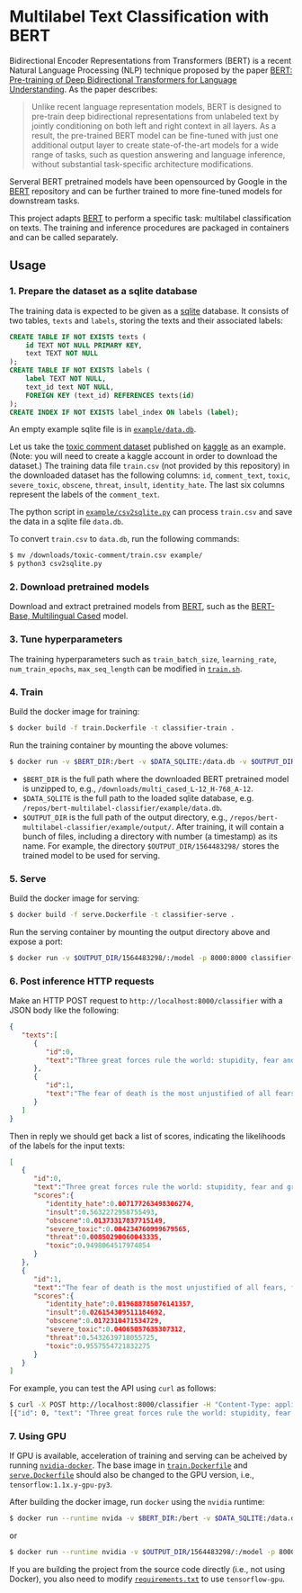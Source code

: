# Multilabel Text Classification with BERT

Bidirectional Encoder Representations from Transformers (BERT) is a recent Natural Language Processing (NLP) technique proposed by the paper [BERT: Pre-training of Deep Bidirectional Transformers for Language Understanding](https://arxiv.org/abs/1810.04805). As the paper describes:
> Unlike recent language representation models, BERT is designed to pre-train deep bidirectional representations from unlabeled text by jointly conditioning on both left and right context in all layers. As a result, the pre-trained BERT model can be fine-tuned with just one additional output layer to create state-of-the-art models for a wide range of tasks, such as question answering and language inference, without substantial task-specific architecture modifications.

Serveral BERT pretrained models have been opensourced by Google in the [BERT](https://github.com/google-research/bert) repository and can be further trained to more fine-tuned models for downstream tasks.

This project adapts [BERT](https://github.com/google-research/bert) to perform a specific task: multilabel classification on texts. The training and inference procedures are packaged in containers and can be called separately.

## Usage

### 1. Prepare the dataset as a sqlite database
The training data is expected to be given as a [sqlite](https://www.sqlite.org/index.html) database. It consists of two tables, `texts` and `labels`, storing the texts and their associated labels:
```SQL
CREATE TABLE IF NOT EXISTS texts (
    id TEXT NOT NULL PRIMARY KEY,
    text TEXT NOT NULL
);
CREATE TABLE IF NOT EXISTS labels (
    label TEXT NOT NULL,
    text_id text NOT NULL,
    FOREIGN KEY (text_id) REFERENCES texts(id)
);
CREATE INDEX IF NOT EXISTS label_index ON labels (label);
```
An empty example sqlite file is in [`example/data.db`](https://github.com/yam-ai/bert-multilabel-classifier/blob/master/example/data.db).

Let us take the [toxic comment dataset](https://www.kaggle.com/c/jigsaw-toxic-comment-classification-challenge/data) published on [kaggle](https://www.kaggle.com/) as an example. (Note: you will need to create a kaggle account in order to download the dataset.) The training data file `train.csv` (not provided by this repository) in the downloaded dataset has the following columns: `id`, `comment_text`, `toxic`, `severe_toxic`, `obscene`, `threat`, `insult`, `identity_hate`. The last six columns represent the labels of the `comment_text`.

The python script in [`example/csv2sqlite.py`](https://github.com/yam-ai/bert-multilabel-classifier/blob/master/example/csv2sqlite.py) can process `train.csv` and save the data in a sqlite file `data.db`.

To convert `train.csv` to `data.db`, run the following commands:
```sh
$ mv /downloads/toxic-comment/train.csv example/
$ python3 csv2sqlite.py
```

### 2. Download pretrained models
Download and extract pretrained models from [BERT](https://github.com/google-research/bert), such as the [BERT-Base, Multilingual Cased](https://storage.googleapis.com/bert_models/2018_11_23/multi_cased_L-12_H-768_A-12.zip) model.


### 3. Tune hyperparameters
The training hyperparameters such as `train_batch_size`, `learning_rate`, `num_train_epochs`, `max_seq_length` can be modified in [`train.sh`](https://github.com/yam-ai/bert-multilabel-classifier/blob/master/train.sh).


### 4. Train  
Build the docker image for training:
```sh
$ docker build -f train.Dockerfile -t classifier-train .
```  

Run the training container by mounting the above volumes:
```sh
$ docker run -v $BERT_DIR:/bert -v $DATA_SQLITE:/data.db -v $OUTPUT_DIR:/output classifier-train
```

* `$BERT_DIR` is the full path where the downloaded BERT pretrained model is unzipped to, e.g., `/downloads/multi_cased_L-12_H-768_A-12`.
* `$DATA_SQLITE` is the full path to the loaded sqlite database, e.g. `/repos/bert-multilabel-classifier/example/data.db`.
* `$OUTPUT_DIR` is the full path of the output directory, e.g., `/repos/bert-multilabel-classifier/example/output/`. After training, it will contain a bunch of files, including a directory with number (a timestamp) as its name. For example, the directory `$OUTPUT_DIR/1564483298/` stores the trained model to be used for serving.


### 5. Serve  
Build the docker image for serving:
```sh
$ docker build -f serve.Dockerfile -t classifier-serve .
```

Run the serving container by mounting the output directory above and expose a port:
```sh
$ docker run -v $OUTPUT_DIR/1564483298/:/model -p 8000:8000 classifier-serve
```


### 6. Post inference HTTP requests

Make an HTTP POST request to `http://localhost:8000/classifier` with a JSON body like the following:
```json
{ 
   "texts":[ 
      { 
         "id":0,
         "text":"Three great forces rule the world: stupidity, fear and greed."
      },
      { 
         "id":1,
         "text":"The fear of death is the most unjustified of all fears, for there's no risk of accident for someone who's dead"
      }
   ]
}
```
Then in reply we should get back a list of scores, indicating the likelihoods of the labels for the input texts:
```json
[ 
   { 
      "id":0,
      "text":"Three great forces rule the world: stupidity, fear and greed.",
      "scores":{ 
         "identity_hate":0.007177263498306274,
         "insult":0.5632272958755493,
         "obscene":0.01373317837715149,
         "severe_toxic":0.004234760999679565,
         "threat":0.00850290060043335,
         "toxic":0.9498064517974854
      }
   },
   { 
      "id":1,
      "text":"The fear of death is the most unjustified of all fears, for there's no risk of accident for someone who's dead",
      "scores":{ 
         "identity_hate":0.019688785076141357,
         "insult":0.026154309511184692,
         "obscene":0.0172310471534729,
         "severe_toxic":0.04065057635307312,
         "threat":0.5432639718055725,
         "toxic":0.9557554721832275
      }
   }
]
```

For example, you can test the API using `curl` as follows:

```sh
$ curl -X POST http://localhost:8000/classifier -H "Content-Type: application/json" -d $'{"texts":[{"id":0,"text":"Three great forces rule the world: stupidity, fear and greed."},{"id":1,"text":"The fear of death is the most unjustified of all fears, for there\'s no risk of accident for someone who\'s dead"}]}'
[{"id": 0, "text": "Three great forces rule the world: stupidity, fear and greed.", "scores": {"identity_hate": 0.007177263498306274, "insult": 0.5632272958755493, "obscene": 0.01373317837715149, "severe_toxic": 0.004234760999679565, "threat": 0.00850290060043335, "toxic": 0.9498064517974854}}, {"id": 1, "text": "The fear of death is the most unjustified of all fears, for there's no risk of accident for someone who's dead", "scores": {"identity_hate": 0.019688785076141357, "insult": 0.026154309511184692, "obscene": 0.0172310471534729, "severe_toxic": 0.04065057635307312, "threat": 0.5432639718055725, "toxic": 0.9557554721832275}}]
```

### 7. Using GPU
If GPU is available, acceleration of training and serving can be acheived by running [`nvidia-docker`](https://github.com/NVIDIA/nvidia-docker). The base image in [`train.Dockerfile`](https://github.com/yam-ai/bert-multilabel-classifier/blob/master/train.Dockerfile) and [`serve.Dockerfile`](https://github.com/yam-ai/bert-multilabel-classifier/blob/master/serve.Dockerfile) should also be changed to the GPU version, i.e., `tensorflow:1.1x.y-gpu-py3`.

After building the docker image, run `docker` using the `nvidia` runtime:

```sh
$ docker run --runtime nvida -v $BERT_DIR:/bert -v $DATA_SQLITE:/data.db -v $OUTPUT_DIR:/output classifier-train
```
or 
```sh
$ docker run --runtime nvidia -v $OUTPUT_DIR/1564483298/:/model -p 8000:8000 classifier-serve
```

If you are building the project from the source code directly (i.e., not using Docker), you also need to modify [`requirements.txt`](https://github.com/yam-ai/bert-multilabel-classifier/blob/master/requirements.txt) to use `tensorflow-gpu`.
